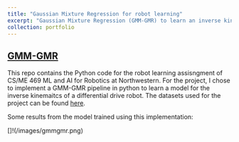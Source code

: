 ```yaml
---
title: "Gaussian Mixture Regression for robot learning"
excerpt: "Gaussian Mixture Regression (GMM-GMR) to learn an inverse kinematics model of a robot based on a given dataset<br/><img src='/images/gmmgmr.png'>"
collection: portfolio
---
```


## [GMM-GMR](https://github.com/larisaycl/gmmgmr-mlai21)
This repo contains the Python code for the robot learning assisngment of CS/ME 469 ML and AI for Robotics at Northwestern. For the project, I chose to implement a GMM-GMR pipeline in python to learn a model for the inverse kinemaitcs of a differential drive robot. The datasets used for the project can be found [here](http://asrl.utias.utoronto.ca/datasets/mrclam/index.html).

Some results from the model trained using this implementation:

[]!(/images/gmmgmr.png)